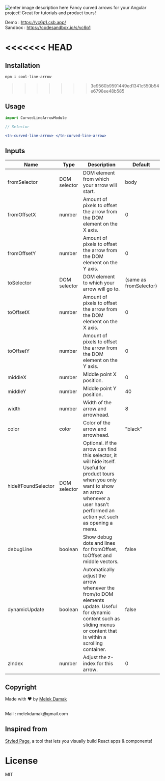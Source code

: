 ![enter image description here](https://i.ibb.co/jWk55xg/example.png)
Fancy curved arrows for your Angular project! Great for tutorials and product tours!

Demo : https://vc6p1.csb.app/ 
<br />
Sandbox : https://codesandbox.io/s/vc6p1


<<<<<<< HEAD
=======
## Installation

`npm i cool-line-arrow`

>>>>>>> 3e9560b9591449ed1341c550b54e6798ee48b585
## Usage

```jsx
import CurvedLineArrowModule

// Selector 

<tn-curved-line-arrow> </tn-curved-line-arrow>
```

## Inputs
|Name|Type|Description|Default|
|--- |--- |--- |--- |
|fromSelector|DOM selector|DOM element from which your arrow will start.|body|
|fromOffsetX|number|Amount of pixels to offset the arrow from the DOM element on the X axis.|0|
|fromOffsetY|number|Amount of pixels to offset the arrow from the DOM element on the Y axis.|0|
|toSelector|DOM selector|DOM element to which your arrow will go to.|(same as fromSelector)|
|toOffsetX|number|Amount of pixels to offset the arrow from the DOM element on the X axis.|0|
|toOffsetY|number|Amount of pixels to offset the arrow from the DOM element on the Y axis.|0|
|middleX|number|Middle point X position.|0|
|middleY|number|Middle point Y position.|40|
|width|number|Width of the arrow and arrowhead.|8|
|color|color|Color of the arrow and arrowhead.|"black"|
|hideIfFoundSelector|DOM selector|Optional. if the arrow can find this selector, it will hide itself. Useful for product tours when you only want to show an arrow whenever a user hasn't performed an action yet such as opening a menu.||
|debugLine|boolean|Show debug dots and lines for fromOffset, toOffset and middle vectors.|false|
|dynamicUpdate|boolean|Automatically adjust the arrow whenever the from/to DOM elements update. Useful for dynamic content such as sliding menus or content that is within a scrolling container.|false|
|zIndex|number|Adjust the z-index for this arrow.|0|

## Copyright



Made with ❤️ by [Melek Damak](https://www.linkedin.com/in/damak-melek-2a9819147/)

 <br />
Mail : melekdamak@gmail.com

## Inspired from

 [Styled Page](https://react-curved-arrow.nickjanssen.com), a tool that lets you visually build React apps & components!

# License
MIT
